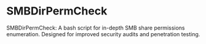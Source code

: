 # SMBDirPermCheck
SMBDirPermCheck: A bash script for in-depth SMB share permissions enumeration. Designed for improved security audits and penetration testing.
